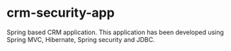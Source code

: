 # crm-security-app
Spring based CRM application.
This application has been developed using Spring MVC, Hibernate, Spring security and JDBC. 
